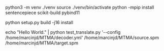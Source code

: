 python3 -m venv ./venv
source ./venv/bin/activate
python -mpip install sentencepiece scikit-build pybind11

python setup.py build -j16 install

echo "Hello World." | python test_translate.py '--config /home/marcinjd/MTMA/decoder.yml' /home/marcinjd/MTMA/source.spm /home/marcinjd/MTMA/target.spm
